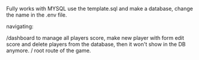 Fully works with MYSQL
use the template.sql and make a database, change the name in the .env file.

navigating:

/dashboard to manage all players score, make new player with form edit score and
delete players from the database, then it won't show in the DB anymore.
/ root route of the game.
